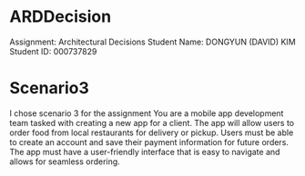 # ARDDecision
Assignment: Architectural Decisions
Student Name: DONGYUN (DAVID) KIM
Student ID: 000737829
# Scenario3
I chose scenario 3 for the assignment
You are a mobile app development team tasked with creating a new app for a client. The app will allow users to order food from local restaurants for delivery or pickup. Users must be able to create an account and save their payment information for future orders. The app must have a user-friendly interface that is easy to navigate and allows for seamless ordering.
